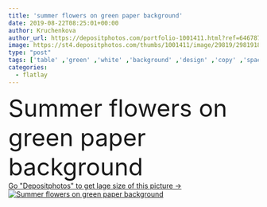 ```yaml
---
title: 'summer flowers on green paper background'
date: 2019-08-22T08:25:01+00:00
author: Kruchenkova
author_url: https://depositphotos.com/portfolio-1001411.html?ref=64678756
image: https://st4.depositphotos.com/thumbs/1001411/image/29819/298191850/api_thumb_450.jpg?forcejpeg=true
type: "post"
tags: ['table' ,'green' ,'white' ,'background' ,'design' ,'copy' ,'space' ,'gift' ,'anniversary' ,'beautiful' ,'greeting' ,'holiday' ,'valentine' ,'love' ,'romance' ,'summer' ,'spring' ,'texture' ,'blossom' ,'floral' ,'flower' ,'flowers' ,'wooden' ,'border' ,'card' ,'frame' ,'retro' ,'rustic' ,'vintage' ,'banner' ,'bouquet' ,'pink' ,'romantic' ,'wedding' ,'feminine' ,'wood' ,'template' ,'composition' ,'top' ,'rose' ,'mother' ,'mockup' ,'kosmeya' ,'top view' ,'valentine day' ,'womens day' ,'8 march' ,'Mock Up' ,'flat lay' ,'flatlay' ]
categories: 
  - flatlay
---
```

<div aling="center">
            <font size="60"> Summer flowers on green paper background</font>   
</div>
<div>
    <a href='https://st4.depositphotos.com/thumbs/1001411/image/29819/298191850/api_thumb_450.jpg?forcejpeg=true?ref=64678756' target=_blank > Go "Depositphotos" to get lage size of this picture ->
        <img href='https://st4.depositphotos.com/thumbs/1001411/image/29819/298191850/api_thumb_450.jpg?forcejpeg=true?ref=64678756' src='https://st4.depositphotos.com/1001411/29819/i/950/depositphotos_298191850-stock-photo-summer-flowers-green-paper-background.jpg?forcejpeg=true' alt='Summer flowers on green paper background' >
    </a>
</div>
